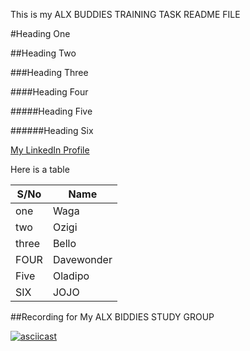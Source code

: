 This is my ALX BUDDIES TRAINING TASK README FILE

#Heading One

##Heading Two

###Heading Three

####Heading Four

#####Heading Five

######Heading Six

[My LinkedIn Profile](https://linkedin.com/a/abdulwasiu)

Here is a table

|S/No|Name|
|----|----|
|one|Waga|
|two|Ozigi|
|three|Bello|
|FOUR|Davewonder|
|Five|Oladipo|
|SIX|JOJO|

##Recording for My ALX BIDDIES STUDY GROUP


[![asciicast](https://asciinema.org/a/517783.svg)](https://asciinema.org/a/517783)
